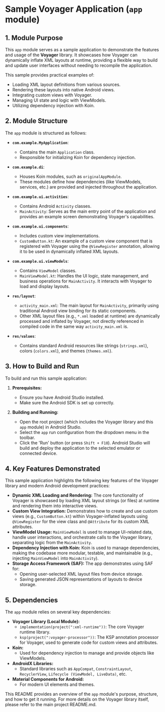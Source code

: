 # Sample Voyager Application (`app` module)

## 1. Module Purpose

This `app` module serves as a sample application to demonstrate the features and usage of the **Voyager** library. It showcases how Voyager can dynamically inflate XML layouts at runtime, providing a flexible way to build and update user interfaces without needing to recompile the application.

This sample provides practical examples of:
- Loading XML layout definitions from various sources.
- Rendering these layouts into native Android views.
- Integrating custom views with Voyager.
- Managing UI state and logic with ViewModels.
- Utilizing dependency injection with Koin.

## 2. Module Structure

The `app` module is structured as follows:

*   **`com.example.MyApplication`**:
    *   Contains the main `Application` class.
    *   Responsible for initializing Koin for dependency injection.

*   **`com.example.di`**:
    *   Houses Koin modules, such as `originalAppModule`.
    *   These modules define how dependencies (like ViewModels, services, etc.) are provided and injected throughout the application.

*   **`com.example.ui.activities`**:
    *   Contains Android `Activity` classes.
    *   `MainActivity`: Serves as the main entry point of the application and provides an example screen demonstrating Voyager's capabilities.

*   **`com.example.ui.components`**:
    *   Includes custom view implementations.
    *   `CustomButton.kt`: An example of a custom view component that is registered with Voyager using the `@ViewRegister` annotation, allowing it to be used in dynamically inflated XML layouts.

*   **`com.example.ui.viewModels`**:
    *   Contains `ViewModel` classes.
    *   `MainViewModel.kt`: Handles the UI logic, state management, and business operations for `MainActivity`. It interacts with Voyager to load and display layouts.

*   **`res/layout`**:
    *   `activity_main.xml`: The main layout for `MainActivity`, primarily using traditional Android view binding for its static components.
    *   Other XML layout files (e.g., `*.xml` loaded at runtime) are dynamically processed and inflated by Voyager, not directly referenced in compiled code in the same way `activity_main.xml` is.

*   **`res/values`**:
    *   Contains standard Android resources like strings (`strings.xml`), colors (`colors.xml`), and themes (`themes.xml`).

## 3. How to Build and Run

To build and run this sample application:

1.  **Prerequisites:**
    *   Ensure you have Android Studio installed.
    *   Make sure the Android SDK is set up correctly.

2.  **Building and Running:**
    *   Open the root project (which includes the Voyager library and this `app` module) in Android Studio.
    *   Select the `app` run configuration from the dropdown menu in the toolbar.
    *   Click the 'Run' button (or press `Shift + F10`). Android Studio will build and deploy the application to the selected emulator or connected device.

## 4. Key Features Demonstrated

This sample application highlights the following key features of the Voyager library and modern Android development practices:

*   **Dynamic XML Loading and Rendering:** The core functionality of Voyager is showcased by loading XML layout strings (or files) at runtime and rendering them into interactive views.
*   **Custom View Integration:** Demonstrates how to create and use custom views (e.g., `CustomButton.kt`) within Voyager-inflated layouts using `@ViewRegister` for the view class and `@Attribute` for its custom XML attributes.
*   **ViewModel Usage:** `MainViewModel` is used to manage UI-related data, handle user interactions, and orchestrate calls to the Voyager library, separating logic from the `MainActivity`.
*   **Dependency Injection with Koin:** Koin is used to manage dependencies, making the codebase more modular, testable, and maintainable (e.g., injecting `MainViewModel` into `MainActivity`).
*   **Storage Access Framework (SAF):** The app demonstrates using SAF for:
    *   Opening user-selected XML layout files from device storage.
    *   Saving generated JSON representations of layouts to device storage.

## 5. Dependencies

The `app` module relies on several key dependencies:

*   **Voyager Library (Local Module):**
    *   `implementation(project(":xml-runtime"))`: The core Voyager runtime library.
    *   `ksp(project(":voyager-processor"))`: The KSP annotation processor for Voyager, used to generate code for custom views and attributes.
*   **Koin:**
    *   Used for dependency injection to manage and provide objects like ViewModels.
*   **AndroidX Libraries:**
    *   Standard libraries such as `AppCompat`, `ConstraintLayout`, `RecyclerView`, `Lifecycle (ViewModel, LiveData)`, etc.
*   **Material Components for Android:**
    *   For modern UI elements and themes.

This README provides an overview of the `app` module's purpose, structure, and how to get it running. For more details on the Voyager library itself, please refer to the main project README.md.
